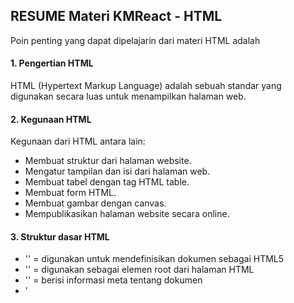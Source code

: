 ## RESUME Materi KMReact - HTML

Poin penting yang dapat dipelajarin dari materi HTML adalah

#### 1. Pengertian HTML

HTML (Hypertext Markup Language) adalah sebuah standar yang digunakan secara luas untuk menampilkan halaman web.

#### 2. Kegunaan HTML

Kegunaan dari HTML antara lain:

- Membuat struktur dari halaman website.
- Mengatur tampilan dan isi dari halaman web.
- Membuat tabel dengan tag HTML table.
- Membuat form HTML.
- Membuat gambar dengan canvas.
- Mempublikasikan halaman website secara online.

#### 3. Struktur dasar HTML

- '<!DOCTYPE html>' = digunakan untuk mendefinisikan dokumen sebagai HTML5
- '<html>' = digunakan sebagai elemen root dari halaman HTML
- '<head>' = berisi informasi meta tentang dokumen
- '<title>' = menentukan judul untuk dokumen
- '<body>' = berisi konten halaman yang terlihat

Struktur halaman:

    <!DOCTYPE html>
        <html>
        <head>
            <title>Title</title>
        </head>
        <body>
            Content HTML
        </body>
        </html>

## Task

#### Soal Prioritas 1

Membuat sebuah halaman Create Product sesuai struktur yang telah diberikan<br>
![Alt text](./screenshoot/createProduct.png)

#### Soal Prioritas 2

Membuat sebuah halaman Landing Page sesuai struktur yang telah diberikan<br>
![Alt text](./screenshoot/landingPage.png)

#### Soal Eksplorasi

1. Lakukan validasi "required" pada setiap form
2. Terapkan standar validasi:

- form product Product Name mempunyai minimal 6 huruf dan maksimal 50 huruf<br>
  ![Alt text](./screenshoot/productName.png)
- Product Price harus berupa angka<br>
  ![Alt text](./screenshoot/productPrice.png)

3. Sambungkan halaman landingPage dengan CreateAccount<br>
   ![Alt text](./screenshoot/connectLanding.png)
